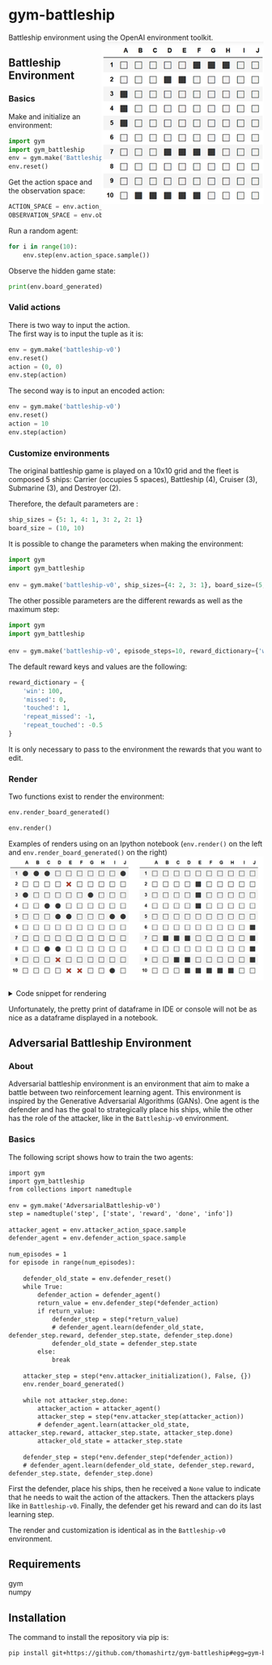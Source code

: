 # gym-battleship
Battleship environment using the OpenAI environment toolkit.<img align="right" width="320"  src="battleship.png"> 

## Battleship Environment
### Basics

Make and initialize an environment:
```python
import gym
import gym_battleship
env = gym.make('Battleship-v0')
env.reset()
```

Get the action space and the observation space:
```python
ACTION_SPACE = env.action_space.n
OBSERVATION_SPACE = env.observation_space.shape[0]
```

Run a random agent:
```python
for i in range(10):
    env.step(env.action_space.sample())
```

Observe the hidden game state:
```python
print(env.board_generated)
```
### Valid actions

There is two way to input the action.  
The first way is to input the tuple as it is:
```python
env = gym.make('battleship-v0')
env.reset()
action = (0, 0)
env.step(action)
```

The second way is to input an encoded action:
```python
env = gym.make('battleship-v0')
env.reset()
action = 10
env.step(action)
```

### Customize environments

The original battleship game is played on a 10x10 grid and the fleet is composed 5 ships:  Carrier (occupies 5 spaces), Battleship (4), Cruiser (3), Submarine (3), and Destroyer (2).  

Therefore, the default parameters are :
```python
ship_sizes = {5: 1, 4: 1, 3: 2, 2: 1}
board_size = (10, 10)
```

It is possible to change the parameters when making the environment:
```python
import gym
import gym_battleship

env = gym.make('battleship-v0', ship_sizes={4: 2, 3: 1}, board_size=(5, 5))
```

The other possible parameters are the different rewards as well as the maximum step:
```python
import gym
import gym_battleship

env = gym.make('battleship-v0', episode_steps=10, reward_dictionary={'win': 200})
```

The default reward keys and values are the following:
```python
reward_dictionary = {
    'win': 100,
    'missed': 0,
    'touched': 1,
    'repeat_missed': -1,
    'repeat_touched': -0.5
}
```
It is only necessary to pass to the environment the rewards that you want to edit.

### Render

Two functions exist to render the environment:
```python
env.render_board_generated()
```
```python
env.render()
```
Examples of renders using on an Ipython notebook (`env.render()` on the left and `env.render_board_generated()` on the right)
![ipython-render](ipython-render.jpg)

<details>
    <summary>Code snippet for rendering</summary>

        import gym
        import gym_battleship

        env = gym.make('battleship-v0')
        env.reset()

        for i in range(10):
            env.step(env.action_space.sample())
            env.render()

        env.render_board_generated()
        
</details>

Unfortunately, the pretty print of dataframe in IDE or console will not be as nice as a dataframe displayed in a notebook.

## Adversarial Battleship Environment

### About
Adversarial battleship environment is an environment that aim to make a battle between two reinforcement learning agent.
This environment is inspired by the Generative Adversarial Algorithms (GANs).
One agent is the defender and has the goal to strategically place his ships, while the other has the role of the attacker,
like in the `Battleship-v0` environment.

### Basics

The following script shows how to train the two agents:

```
import gym
import gym_battleship
from collections import namedtuple

env = gym.make('AdversarialBattleship-v0')
step = namedtuple('step', ['state', 'reward', 'done', 'info'])

attacker_agent = env.attacker_action_space.sample
defender_agent = env.defender_action_space.sample

num_episodes = 1
for episode in range(num_episodes):

    defender_old_state = env.defender_reset()
    while True:
        defender_action = defender_agent()
        return_value = env.defender_step(*defender_action)
        if return_value:
            defender_step = step(*return_value)
            # defender_agent.learn(defender_old_state, defender_step.reward, defender_step.state, defender_step.done)
            defender_old_state = defender_step.state
        else:
            break

    attacker_step = step(*env.attacker_initialization(), False, {})
    env.render_board_generated()

    while not attacker_step.done:
        attacker_action = attacker_agent()
        attacker_step = step(*env.attacker_step(attacker_action))
        # defender_agent.learn(attacker_old_state, attacker_step.reward, attacker_step.state, attacker_step.done)
        attacker_old_state = attacker_step.state

    defender_step = step(*env.defender_step(*defender_action))
    # defender_agent.learn(defender_old_state, defender_step.reward, defender_step.state, defender_step.done)
```

First the defender, place his ships, then he received a `None` value to indicate that he needs to wait the action of the
attackers. Then the attackers plays like in `Battleship-v0`. Finally, the defender get his reward and can do its last
learning step.

The render and customization is identical as in the `Battleship-v0` environment.

## Requirements

gym  
numpy

## Installation

The command to install the repository via pip is:
```bash
pip install git+https://github.com/thomashirtz/gym-battleship#egg=gym-battleship
```
